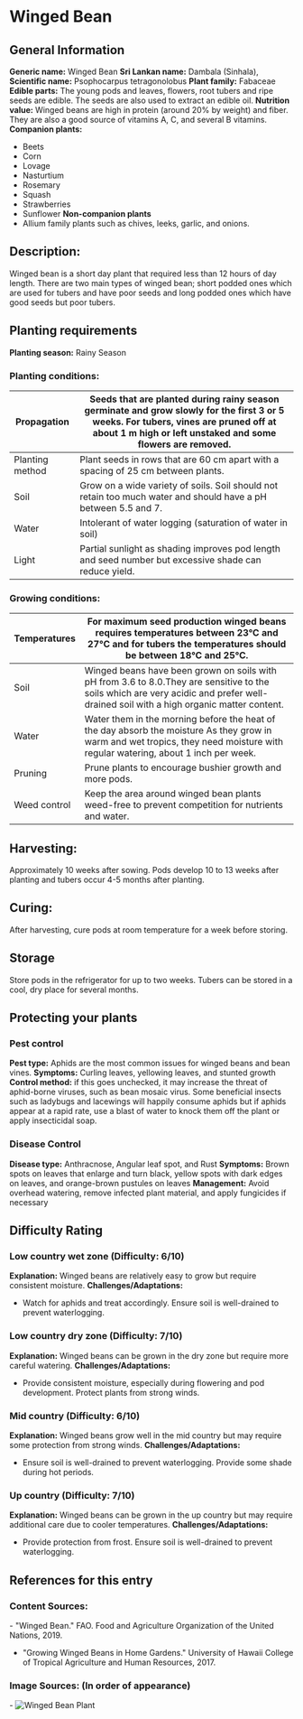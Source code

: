 # Winged Bean

## General Information
**Generic name:** Winged Bean
**Sri Lankan name:** Dambala (Sinhala),
**Scientific name:** Psophocarpus tetragonolobus
**Plant family:** Fabaceae
**Edible parts:** The young pods and leaves, flowers, root tubers <update>and ripe seeds</update> are edible. The seeds are also used to extract an edible oil.
**Nutrition value:** <update>Winged beans are high in protein (around 20% by weight) and fiber. They are also a good source of vitamins A, C, and several B vitamins.</update>
**Companion plants:**
- Beets
- Corn
- Lovage
- Nasturtium
- Rosemary
- Squash
- Strawberries
- Sunflower
**Non-companion plants**
- Allium family plants such as chives, leeks, garlic, and onions.

## Description:
Winged bean is a short day plant that required less than 12 hours of day length. There are two main types of winged bean; short podded ones which are used for tubers <update>and have poor seeds</update> and long podded ones which have good seeds but poor tubers.

## Planting requirements
**Planting season:** Rainy Season

### Planting conditions:
| **Propagation** | Seeds that are planted during rainy season germinate and grow slowly for the first 3 or 5 weeks. For tubers, vines are pruned off at about 1 m high <update>or left unstaked</update> and some flowers are removed. |
|----|----|
| Planting method | <update>Plant seeds in rows that are 60 cm apart with a spacing of 25 cm between plants.</update>
| Soil | Grow on a wide variety of soils. Soil should not retain too much water <update>and should have a pH between 5.5 and 7</update>. |
| Water | Intolerant of water logging (saturation of water in soil) |
| Light | Partial sunlight as shading improves pod length and seed number <update>but excessive shade can reduce yield</update>. |

### Growing conditions:

| **Temperatures** | For maximum seed production winged beans requires temperatures between 23°C and 27°C <update>and for tubers the temperatures should be between 18°C and 25°C</update>. |
|----|----|
| Soil | Winged beans have been grown on soils with pH from 3.6 to 8.0.They are sensitive to the soils which are very acidic <update>and prefer well-drained soil with a high organic matter content</update>. |
| Water | Water them in the morning before the heat of the day absorb the moisture <update>As they grow in warm and wet tropics, they need moisture with regular watering, about 1 inch per week</update>. |
| Pruning | <update>Prune plants to encourage bushier growth and more pods.</update>
| Weed control | <update>Keep the area around winged bean plants weed-free to prevent competition for nutrients and water.</update>

## Harvesting:
Approximately 10 weeks after sowing. Pods develop 10 to 13 weeks after planting <update>and tubers occur 4-5 months after planting</update>.

## Curing:
<update>After harvesting, cure pods at room temperature for a week before storing.</update>

## Storage
<update>Store pods in the refrigerator for up to two weeks. Tubers can be stored in a cool, dry place for several months.</update>

## Protecting your plants
### Pest control
**Pest type:** Aphids are the most common issues for winged beans and bean vines.
**Symptoms:** <update>Curling leaves, yellowing leaves, and stunted growth</update>
**Control method:** if this goes unchecked, it may increase the threat of aphid-borne viruses, such as bean mosaic virus. Some beneficial insects such as ladybugs and lacewings will happily consume aphids <update>but if aphids appear at a rapid rate, use a blast of water to knock them off the plant or apply insecticidal soap</update>.

### Disease Control
**Disease type:** <update>Anthracnose, Angular leaf spot, and Rust</update>
**Symptoms:** <update>Brown spots on leaves that enlarge and turn black, yellow spots with dark edges on leaves, and orange-brown pustules on leaves</update>
**Management:** <update>Avoid overhead watering, remove infected plant material, and apply fungicides if necessary</update>

## Difficulty Rating
### Low country wet zone (Difficulty: 6/10)
**Explanation:** Winged beans are relatively easy to grow but require consistent moisture.
**Challenges/Adaptations:**
- <update>Watch for aphids and treat accordingly. Ensure soil is well-drained to prevent waterlogging.</update>

### Low country dry zone (Difficulty: 7/10)
**Explanation:** Winged beans can be grown in the dry zone but require more careful watering.
**Challenges/Adaptations:**
- <update>Provide consistent moisture, especially during flowering and pod development. Protect plants from strong winds.</update>

### Mid country (Difficulty: 6/10)
**Explanation:** Winged beans grow well in the mid country but may require some protection from strong winds.
**Challenges/Adaptations:**
- <update>Ensure soil is well-drained to prevent waterlogging. Provide some shade during hot periods.</update>

### Up country (Difficulty: 7/10)
**Explanation:** Winged beans can be grown in the up country but may require additional care due to cooler temperatures.
**Challenges/Adaptations:**
- <update>Provide protection from frost. Ensure soil is well-drained to prevent waterlogging.</update>

## References for this entry
### Content Sources:
<update>- "Winged Bean." FAO. Food and Agriculture Organization of the United Nations, 2019.
- "Growing Winged Beans in Home Gardens." University of Hawaii College of Tropical Agriculture and Human Resources, 2017.</update>

### Image Sources: (In order of appearance)
<update>- ![Winged Bean Plant](/api/attachments.redirect?id=31bba87a-eaf2-4c6d-8a5d-3c9f56fabfa1)</update>